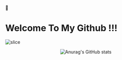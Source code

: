 👋
# Welcome To My Github !!!

![slice](https://capsule-render.vercel.app/api?type=slice&color=EBF5FB&height=200&text=KimSeungHyun&fontAlign=70&rotate=13&fontAlignY=25&descAlign=70.&descAlignY=44)

<div align="center">

![Anurag's GitHub stats](https://github-readme-stats.vercel.app/api?username=pois689&hide=stars,contribsshow_icons=true&count_private=true&theme=radical&include_all_commits=true)

</div>


